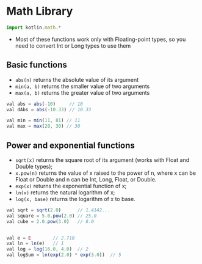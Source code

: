 # Math Library
```js
import kotlin.math.*
```
- Most of these functions work only with Floating-point types, so you need to convert Int or Long types to use them

## Basic functions
+ `abs(n)` returns the absolute value of its argument
+ `min(a, b)` returns the smaller value of two arguments
+ `max(a, b)` returns the greater value of two arguments
```js
val abs = abs(-10)     // 10
val dAbs = abs(-10.33) // 10.33

val min = min(11, 81) // 11
val max = max(20, 30) // 30
```

## Power and exponential functions
+ `sqrt(x)` returns the square root of its argument (works with Float and Double types);
+ `x.pow(n)` returns the value of x raised to the power of n, where x can be Float or Double and n can be Int, Long, Float, or Double.
+ `exp(x)` returns the exponential function of x;
+ `ln(x)` returns the natural logarithm of x;
+ `log(x, base)` returns the logarithm of x to base.
```js
val sqrt = sqrt(2.0)      // 1.4142...
val square = 5.0.pow(2.0) // 25.0
val cube = 2.0.pow(3.0)   // 8.0


val e = E        // 2.718
val ln = ln(e)   // 1
val log = log(16.0, 4.0)  // 2
val logSum = ln(exp(2.0) * exp(3.0))  // 5
```
